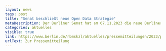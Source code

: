 ```yaml
---
layout: news
tags: post
title: "Senat beschließt neue Open Data Strategie"
metaDescription: Der Berliner Senat hat am 07.11.2023 die neue Berliner Open-Data-Strategie beschlossen. Damit setzt Berlin neue Impulse für die Umsetzung und Weiterentwicklung von Open Data im Land. Der Strategie ist ein mehrstufiger Beteiligungsprozess vorausgegangen, um Bedarfe und Impulse aus dem Open-Data-Ökosystem aufzunehmen. Wir als ODIS freuen uns bei der Umsetzung der Strategie in den nächsten Jahren tatkräftig mitwirken zu können.
categories: aktuelles
visible: true
link: https://www.berlin.de/rbmskzl/aktuelles/pressemitteilungen/2023/pressemitteilung.1383075.php#:~:text=Die%20Open%20Data%2DStrategie%20widmet,Ämtern%20und%20Behörden%20der%20Stadt
urlText: Zur Pressemitteilung
---
```

